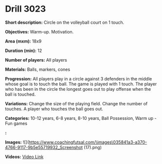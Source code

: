 # Drill 3023

**Short description:**
Circle on the volleyball court on 1 touch.

**Objectives:**
Warm-up. Motivation.

**Area (mxm):**
18x9

**Duration (min):**
12

**Number of players:**
All players

**Materials:**
Balls, markers, cones

**Progression:**
All players play in a circle against 3 defenders in the middle whose goal is to touch the ball. The game is played with 1 touch. The player who has been in the circle the longest goes out to play offense when the ball is touched.

**Variations:**
Change the size of the playing field. Change the number of touches. A player who touches the ball goes out.

**Categories:**
10-12 years, 6-8 years, 8-10 years, Ball Possession, Warm up - Fun games

**:**


**Images:**
![](https://www.coachingfutsal.com/\images\035841a3-a370-4766-9117-9b5e55719932_Screenshot (17).png)

**Videos:**
[Video Link](https://www.youtube.com/embed/1etmn2gkU0k)

